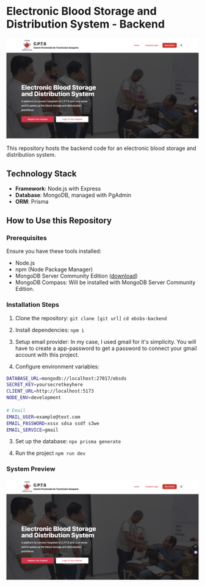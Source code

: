 # Electronic Blood Storage and Distribution System - Backend

![Landing Page](https://github.com/hirwajeaneric/ebsbs-backend/blob/main/screenshots/ebsds-1.png)

This repository hosts the backend code for an electronic blood storage and distribution system.

## Technology Stack

- **Framework**: Node.js with Express
- **Database**: MongoDB, managed with PgAdmin
- **ORM**: Prisma

## How to Use this Repository
### Prerequisites

Ensure you have these tools installed:

- Node.js
- npm (Node Package Manager)
- MongoDB Server Community Edition ([download](https://www.mongodb.com/try/download/community))
- MongoDB Compass: Will be installed with MongoDB Server Community Edition.

### Installation Steps

1. Clone the repository:
   `git clone [git url]`
   `cd ebsbs-backend`

2. Install dependencies: `npm i`

3. Setup email provider: In my case, I used gmail for it's simplicity.
You will have to create a app-password to get a password to connect your gmail account with this project.

4. Configure environment variables:
```bash
DATABASE_URL=mongodb://localhost:27017/ebsds
SECRET_KEY=yoursecretkeyhere
CLIENT_URL=http://localhost:5173
NODE_ENV=development

# Email
EMAIL_USER=example@text.com
EMAIL_PASSWORD=xssx sdsa ssdf s3we
EMAIL_SERVICE=gmail
```

3. Set up the database:
   `npx prisma generate`

5. Run the project
   `npm run dev`

### System Preview
![Landing Page](https://github.com/hirwajeaneric/ebsbs-backend/blob/main/screenshots/ebsds-1.png)
